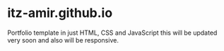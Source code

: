 # itz-amir.github.io
Portfolio template in just HTML, CSS and JavaScript this will be updated very soon and also will be responsive.
